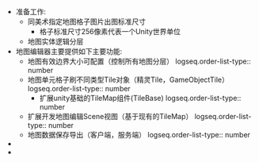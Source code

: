 - 准备工作:
	- 同美术指定地图格子图片出图标准尺寸
		- 格子标准尺寸256像素代表一个Unity世界单位
	- 地图实体逻辑分层
- 地图编辑器主要提供如下主要功能:
	- 地图有效边界大小可配置（控制所有地图分层）
	  logseq.order-list-type:: number
	- 地图单元格子刷不同类型Tile对象（精灵Tile，GameObjectTile）
	  logseq.order-list-type:: number
		- 扩展unity基础的TileMap组件(TileBase)
		  logseq.order-list-type:: number
	- 扩展开发地图编辑Scene视图（基于现有的TileMap）
	  logseq.order-list-type:: number
	- 地图数据保存导出（客户端，服务端）
	  logseq.order-list-type:: number
-
-